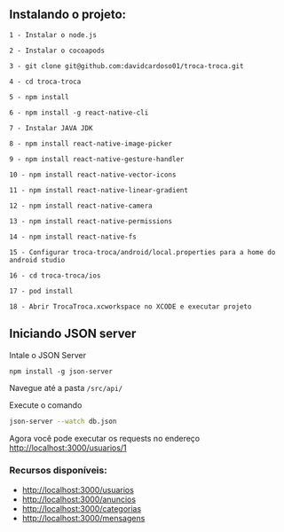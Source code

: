 ## Instalando o projeto:
```
1 - Instalar o node.js

2 - Instalar o cocoapods

3 - git clone git@github.com:davidcardoso01/troca-troca.git

4 - cd troca-troca

5 - npm install

6 - npm install -g react-native-cli

7 - Instalar JAVA JDK

8 - npm install react-native-image-picker

9 - npm install react-native-gesture-handler

10 - npm install react-native-vector-icons

11 - npm install react-native-linear-gradient

12 - npm install react-native-camera

13 - npm install react-native-permissions

14 - npm install react-native-fs

15 - Configurar troca-troca/android/local.properties para a home do android studio

16 - cd troca-troca/ios

17 - pod install

18 - Abrir TrocaTroca.xcworkspace no XCODE e executar projeto

```

## Iniciando JSON server

Intale o JSON Server 

```
npm install -g json-server
```

Navegue até a pasta `/src/api/`

Execute o comando

```bash
json-server --watch db.json
```

Agora você pode executar os requests no endereço [http://localhost:3000/usuarios/1](http://localhost:3000/usuarios/1)

### Recursos disponíveis:
- [http://localhost:3000/usuarios](http://localhost:3000/usuarios)
- [http://localhost:3000/anuncios](http://localhost:3000/anuncios)
- [http://localhost:3000/categorias](http://localhost:3000/categorias)
- [http://localhost:3000/mensagens](http://localhost:3000/mensagens)
